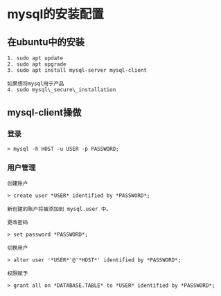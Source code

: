 # mysql的安装配置

## 在ubuntu中的安装

    1. sudo apt update
    2. sudo apt upgrade
    3. sudo apt install mysql-server mysql-client

    如果想将mysql用于产品
    4. sudo mysql\_secure\_installation
    
## mysql-client操做

### 登录

    > mysql -h HOST -u USER -p PASSWORD;

### 用户管理
    
    创建账户

    > create user *USER* identified by *PASSWORD*;

    新创建的账户将被添加到 mysql.user 中。

    更改密码

    > set password *PASSWORD*;

    切换用户

    > alter user '*USER*'@'*HOST*' identified by *PASSWORD*;
    
    权限赋予

    > grant all on *DATABASE.TABLE* to *USER* identified by *PASSWORD*;

